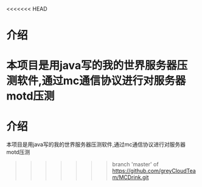 <<<<<<< HEAD
# 介绍  
本项目是用java写的我的世界服务器压测软件,通过mc通信协议进行对服务器motd压测  
=======
# 介绍  
本项目是用java写的我的世界服务器压测软件,通过mc通信协议进行对服务器motd压测  
>>>>>>> branch 'master' of https://github.com/greyCloudTeam/MCDrink.git
